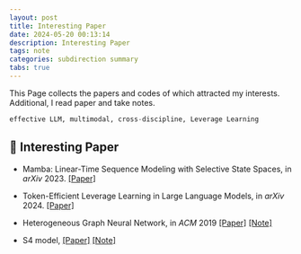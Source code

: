 ```yaml
---
layout: post
title: Interesting Paper
date: 2024-05-20 00:13:14
description: Interesting Paper
tags: note
categories: subdirection summary
tabs: true
---
```


This Page collects the papers and codes of which attracted my interests. Additional, I read paper and take notes.

```python
effective LLM, multimodal, cross-discipline, Leverage Learning
```


## 🦙 Interesting Paper

* Mamba: Linear-Time Sequence Modeling with Selective State Spaces, in *arXiv* 2023. [\[Paper\]](https://arxiv.org/ftp/arxiv/papers/2312/2312.00752.pdf)

* Token-Efficient Leverage Learning in Large Language Models, in *arXiv* 2024. [\[Paper\]](https://arxiv.org/pdf/2404.00914.pdf)

* Heterogeneous Graph Neural Network, in *ACM* 2019 [\[Paper\]](https://dl.acm.org/doi/pdf/10.1145/3292500.3330961) [\[Note\]](https://fscdc.github.io/blog/2024/het/) 

* S4 model, [\[Paper\]](https://arxiv.org/pdf/2111.00396.pdf) [\[Note\]](https://fscdc.github.io/blog/2024/s4/) 